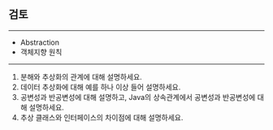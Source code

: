 ## 검토
***
* Abstraction
* 객체지향 원칙
***

1. 분해와 추상화의 관계에 대해 설명하세요.
2. 데이터 추상화에 대해 예를 하나 이상 들어 설명하세요.
3. 공변성과 반공변성에 대해 설명하고, Java의 상속관계에서 공변성과 반공변성에 대해 설명하세요.
4. 추상 클래스와 인터페이스의 차이점에 대해 설명하세요.
